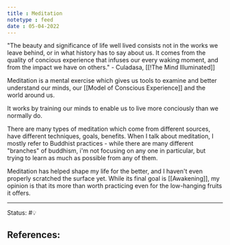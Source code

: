 ```yaml
---
title : Meditation
notetype : feed
date : 05-04-2022
---
```


"The beauty and significance of life well lived consists not in the works we leave behind, or in what history has to say about us. It comes from the quality of concious experience that infuses our every waking moment, and from the impact we have on others." - Culadasa, [[!The Mind Illuminated]]

Meditation is a mental exercise which gives us tools to examine and better understand our minds, our [[Model of Conscious Experience]] and the world around us.

It works by training our minds to enable us to live more conciously than we normally do.

There are many types of meditation which come from different sources,  have different techniques, goals, benefits. When I talk about meditation, I mostly refer to Buddhist practices - while there are many different "branches" of buddhism, i'm not focusing on any one in particular, but trying to learn as much as possible from any of them.

Meditation has helped shape my life for the better, and I haven't even properly scratched the surface yet. While its final goal is [[Awakening]], my opinion is that its more than worth practicing even for the low-hanging fruits it offers.



-----

Status: #💡 

References:
- 
